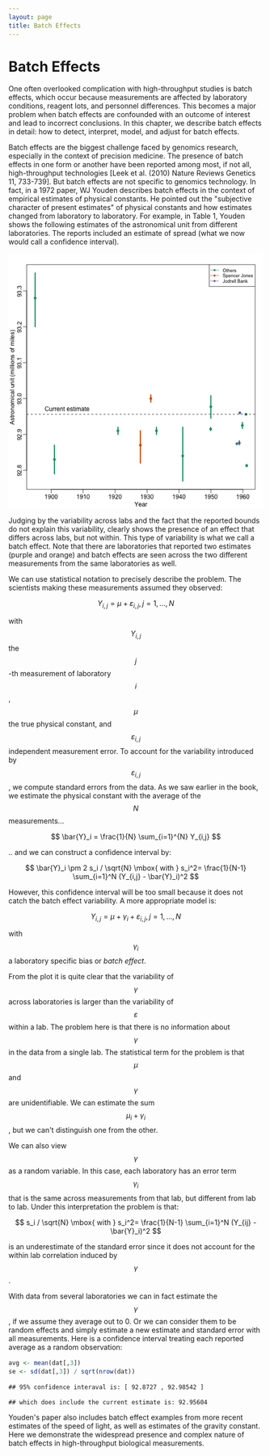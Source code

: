 ```yaml
---
layout: page
title: Batch Effects
---
```




# Batch Effects

One often overlooked complication with high-throughput studies is batch effects, which occur because measurements are affected by laboratory conditions, reagent lots, and personnel differences. This becomes a major problem when batch effects are confounded with an outcome of interest and lead to incorrect conclusions. In this chapter, we describe batch effects in detail: how to detect, interpret, model, and adjust for batch effects.

Batch effects are the biggest challenge faced by genomics research, especially in the context of precision medicine. The presence of batch effects in one form or another have been reported among most, if not all, high-throughput technologies [Leek et al. (2010) Nature Reviews Genetics 11, 733-739]. But batch effects are not specific to genomics technology. In fact, in a 1972 paper, WJ Youden describes batch effects in the context of empirical estimates of physical constants. He pointed out the "subjective character of present estimates" of physical constants and how estimates changed from laboratory to laboratory. For example, in Table 1, Youden shows the following estimates of the astronomical unit from different laboratories. The reports included an estimate of spread (what we now would call a confidence interval).

![Estimates of the astronomical unit with estimates of spread, versus year it was reported. The two laboratories that reported more than one estimate are shown in color.](figure/intro_to_batch_effects-astronomical_units-1.png) 

Judging by the variability across labs and the fact that the reported bounds do not explain this variability, clearly shows the presence of an effect that differs across labs, but not within. This type of variability is what we call a batch effect. Note that there are laboratories that reported two estimates (purple and orange) and batch effects are seen across the two different measurements from the same laboratories as well. 


We can use statistical notation to precisely describe the problem. The scientists making these measurements assumed they observed:

$$
Y_{i,j} = 
\mu + \varepsilon_{i,j}, j=1,\dots,N
$$

with $$Y_{i,j}$$ the $$j$$-th measurement of laboratory $$i$$, $$\mu$$ the true physical constant, and $$\varepsilon_{i,j}$$ independent measurement error. To account for the variability introduced by $$\varepsilon_{i,j}$$, we compute standard errors from the data. As we saw earlier in the book, we estimate the physical constant with the average of the $$N$$ measurements...

$$
\bar{Y}_i = 
\frac{1}{N} \sum_{i=1}^{N} Y_{i,j}
$$

.. and we can construct a confidence interval by:

$$
\bar{Y}_i 
 \pm 2 s_i / \sqrt{N} \mbox{ with }
s_i^2= 
\frac{1}{N-1} \sum_{i=1}^N (Y_{i,j} - 
\bar{Y}_i)^2
$$

However, this confidence interval will be too small because it does not catch the batch effect variability. A more appropriate model is:

$$
Y_{i,j} = \mu +
\gamma_i + \varepsilon_{i,j}, j=1, \dots, N
$$

with $$\gamma_i$$ a laboratory specific bias or _batch effect_. 

From the plot it is quite clear that the variability of $$\gamma$$ across laboratories is larger than the variability of $$\varepsilon$$ within a lab. The problem here is that there is no information about $$\gamma$$ in the data from a single lab. The statistical term for the problem is that $$\mu$$ and $$\gamma$$ are unidentifiable. We can estimate the sum $$\mu_i+\gamma_i$$ , but we can't distinguish one from the other.

We can also view $$\gamma$$ as a random variable. In this case, each laboratory has an error term $$\gamma_i$$ that is the same across measurements from that lab, but different from lab to lab. Under this interpretation the problem is that: 

$$
 s_i / \sqrt{N} \mbox{ with } 
 s_i^2= 
\frac{1}{N-1} \sum_{i=1}^N (Y_{ij} - 
\bar{Y}_i)^2
$$

is an underestimate of the standard error since it does not account for the within lab correlation induced by $$\gamma$$.

With data from several laboratories we can in fact estimate the $$\gamma$$, if we assume they average out to 0. Or we can consider them to be random effects and simply estimate a new estimate and standard error with all measurements. Here is a confidence interval treating each reported average as a random observation:


```r
avg <- mean(dat[,3])
se <- sd(dat[,3]) / sqrt(nrow(dat))
```


```
## 95% confidence interaval is: [ 92.8727 , 92.98542 ]
```

```
## which does include the current estimate is: 92.95604
```


Youden's paper also includes batch effect examples from more recent estimates of the speed of light, as well as estimates of the gravity constant. Here we demonstrate the widespread presence and complex nature of batch effects in high-throughput biological measurements. 











